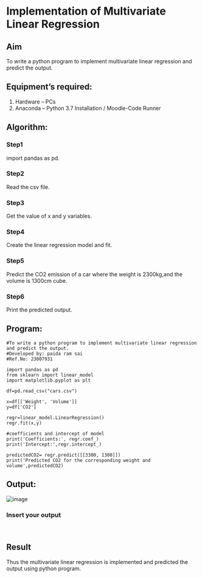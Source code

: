 # Implementation of Multivariate Linear Regression
## Aim
To write a python program to implement multivariate linear regression and predict the output.
## Equipment’s required:
1.	Hardware – PCs
2.	Anaconda – Python 3.7 Installation / Moodle-Code Runner
## Algorithm:
### Step1
import pandas as pd.

### Step2
Read the csv file.

### Step3
Get the value of x and y variables.

### Step4
Create the linear regression model and fit.

### Step5
Predict the CO2 emission of a car where the weight is 2300kg,and the volume is 1300cm cube.
### Step6
Print the predicted output.

## Program:
```
#To write a python program to implement multivariate linear regression and predict the output.
#Developed by: paida ram sai
#Ref.No: 23007931

import pandas as pd
from sklearn import linear_model
import matplotlib.pyplot as plt

df=pd.read_csv("cars.csv")

x=df[['Weight', 'Volume']]
y=df['CO2']

regr=linear_model.LinearRegression()
regr.fit(x,y)

#coefficients and intercept of model
print('Coefficients:', regr.coef_)
print('Intercept:',regr.intercept_)

predictedCO2= regr.predict([[3300, 1300]])
print('Predicted CO2 for the corresponding weight and volume',predictedCO2)
```
## Output:
![image](https://github.com/ramsai22/Multivariate-Linear-Regression/assets/150319855/a494217f-464e-404a-95d1-b863e7c77a10)

### Insert your output

<br>

## Result
Thus the multivariate linear regression is implemented and predicted the output using python program.
